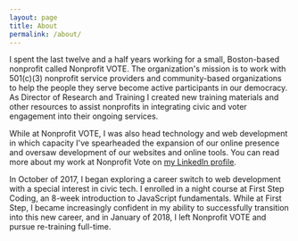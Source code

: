 ```yaml
---
layout: page
title: About
permalink: /about/
---
```


I spent the last twelve and a half years working for a small, Boston-based nonprofit called Nonprofit VOTE. The organization's mission is to work with 501(c)(3) nonprofit service providers and community-based organizations to help the people they serve become active participants in our democracy. As Director of Research and Training I created new training materials and other resources to assist nonprofits in integrating civic and voter engagement into their ongoing services.

While at Nonprofit VOTE, I was also head technology and web development in which capacity I've spearheaded the expansion of our online presence and oversaw development of our websites and online tools. You can read more about my work at Nonprofit Vote on [my LinkedIn profile](https://www.linkedin.com/in/julianjohannesen/).

In October of 2017, I began exploring a career switch to web development with a special interest in 
    civic tech. I enrolled in a night course at First Step Coding, an 8-week introduction to JavaScript 
    fundamentals. While at First Step, I became increasingly confident in my ability to successfully 
    transition into this new career, and in January of 2018, I left Nonprofit VOTE and pursue re-training 
    full-time.